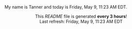 My name is Tanner and today is Friday, May 9, 11:23 AM EDT.

<p align="center">This <i>README</i> file is generated <b>every 3 hours</b>!</br>Last refresh: Friday, May 9, 11:23 AM EDT<br /></p>
